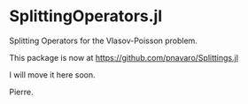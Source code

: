 # SplittingOperators.jl
Splitting Operators for the Vlasov-Poisson problem.

This package is now at https://github.com/pnavaro/Splittings.jl

I will move it here soon.

Pierre.

